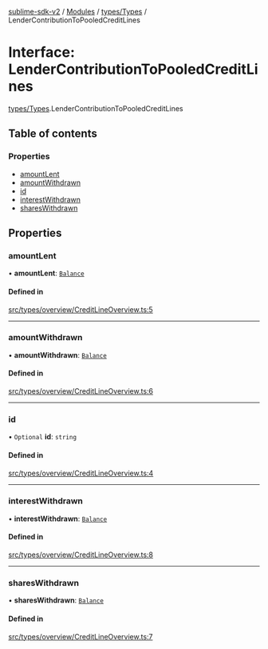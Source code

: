 [sublime-sdk-v2](../README.md) / [Modules](../modules.md) / [types/Types](../modules/types_Types.md) / LenderContributionToPooledCreditLines

# Interface: LenderContributionToPooledCreditLines

[types/Types](../modules/types_Types.md).LenderContributionToPooledCreditLines

## Table of contents

### Properties

- [amountLent](types_Types.LenderContributionToPooledCreditLines.md#amountlent)
- [amountWithdrawn](types_Types.LenderContributionToPooledCreditLines.md#amountwithdrawn)
- [id](types_Types.LenderContributionToPooledCreditLines.md#id)
- [interestWithdrawn](types_Types.LenderContributionToPooledCreditLines.md#interestwithdrawn)
- [sharesWithdrawn](types_Types.LenderContributionToPooledCreditLines.md#shareswithdrawn)

## Properties

### amountLent

• **amountLent**: [`Balance`](types_Types.Balance.md)

#### Defined in

[src/types/overview/CreditLineOverview.ts:5](https://github.com/sublime-finance/sublime-sdk/blob/cbfce7e/src/types/overview/CreditLineOverview.ts#L5)

___

### amountWithdrawn

• **amountWithdrawn**: [`Balance`](types_Types.Balance.md)

#### Defined in

[src/types/overview/CreditLineOverview.ts:6](https://github.com/sublime-finance/sublime-sdk/blob/cbfce7e/src/types/overview/CreditLineOverview.ts#L6)

___

### id

• `Optional` **id**: `string`

#### Defined in

[src/types/overview/CreditLineOverview.ts:4](https://github.com/sublime-finance/sublime-sdk/blob/cbfce7e/src/types/overview/CreditLineOverview.ts#L4)

___

### interestWithdrawn

• **interestWithdrawn**: [`Balance`](types_Types.Balance.md)

#### Defined in

[src/types/overview/CreditLineOverview.ts:8](https://github.com/sublime-finance/sublime-sdk/blob/cbfce7e/src/types/overview/CreditLineOverview.ts#L8)

___

### sharesWithdrawn

• **sharesWithdrawn**: [`Balance`](types_Types.Balance.md)

#### Defined in

[src/types/overview/CreditLineOverview.ts:7](https://github.com/sublime-finance/sublime-sdk/blob/cbfce7e/src/types/overview/CreditLineOverview.ts#L7)

